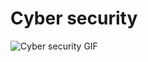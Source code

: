 # Cyber security

![Cyber security GIF](https://github.com/KeldenPDorji/SWE_SWS101/blob/main/e57a19d66d954557be26bcfd7b2201b8.gif)
